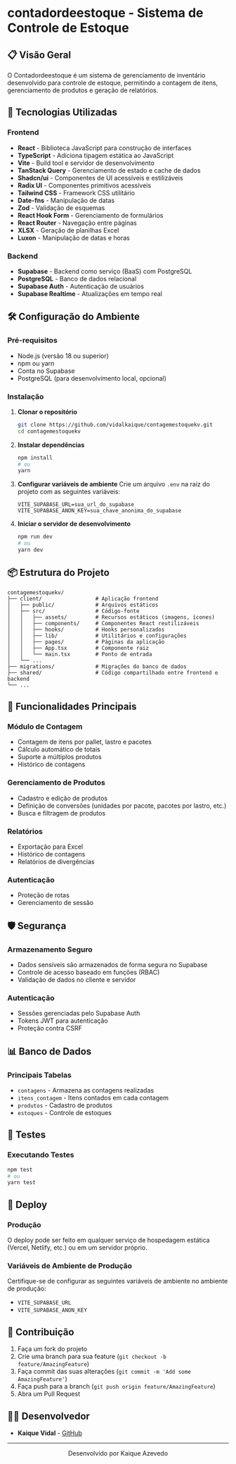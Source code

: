 # contadordeestoque - Sistema de Controle de Estoque

## 📋 Visão Geral
O Contadordeestoque é um sistema de gerenciamento de inventário desenvolvido para controle de estoque, permitindo a contagem de itens, gerenciamento de produtos e geração de relatórios.

## 🚀 Tecnologias Utilizadas

### Frontend
- **React** - Biblioteca JavaScript para construção de interfaces
- **TypeScript** - Adiciona tipagem estática ao JavaScript
- **Vite** - Build tool e servidor de desenvolvimento
- **TanStack Query** - Gerenciamento de estado e cache de dados
- **Shadcn/ui** - Componentes de UI acessíveis e estilizáveis
- **Radix UI** - Componentes primitivos acessíveis
- **Tailwind CSS** - Framework CSS utilitário
- **Date-fns** - Manipulação de datas
- **Zod** - Validação de esquemas
- **React Hook Form** - Gerenciamento de formulários
- **React Router** - Navegação entre páginas
- **XLSX** - Geração de planilhas Excel
- **Luxon** - Manipulação de datas e horas

### Backend
- **Supabase** - Backend como serviço (BaaS) com PostgreSQL
- **PostgreSQL** - Banco de dados relacional
- **Supabase Auth** - Autenticação de usuários
- **Supabase Realtime** - Atualizações em tempo real

## 🛠️ Configuração do Ambiente

### Pré-requisitos
- Node.js (versão 18 ou superior)
- npm ou yarn
- Conta no Supabase
- PostgreSQL (para desenvolvimento local, opcional)

### Instalação

1. **Clonar o repositório**
   ```bash
   git clone https://github.com/vidalkaique/contagemestoquekv.git
   cd contagemestoquekv
   ```

2. **Instalar dependências**
   ```bash
   npm install
   # ou
   yarn
   ```

3. **Configurar variáveis de ambiente**
   Crie um arquivo `.env` na raiz do projeto com as seguintes variáveis:
   ```env
   VITE_SUPABASE_URL=sua_url_do_supabase
   VITE_SUPABASE_ANON_KEY=sua_chave_anonima_do_supabase
   ```

4. **Iniciar o servidor de desenvolvimento**
   ```bash
   npm run dev
   # ou
   yarn dev
   ```

## 📦 Estrutura do Projeto

```
contagemestoquekv/
├── client/                 # Aplicação frontend
│   ├── public/             # Arquivos estáticos
│   ├── src/                # Código-fonte
│   │   ├── assets/         # Recursos estáticos (imagens, ícones)
│   │   ├── components/     # Componentes React reutilizáveis
│   │   ├── hooks/          # Hooks personalizados
│   │   ├── lib/            # Utilitários e configurações
│   │   ├── pages/          # Páginas da aplicação
│   │   ├── App.tsx         # Componente raiz
│   │   └── main.tsx        # Ponto de entrada
│   └── ...
├── migrations/             # Migrações do banco de dados
├── shared/                 # Código compartilhado entre frontend e backend
└── ...
```

## 🔄 Funcionalidades Principais

### Módulo de Contagem
- Contagem de itens por pallet, lastro e pacotes
- Cálculo automático de totais
- Suporte a múltiplos produtos
- Histórico de contagens

### Gerenciamento de Produtos
- Cadastro e edição de produtos
- Definição de conversões (unidades por pacote, pacotes por lastro, etc.)
- Busca e filtragem de produtos

### Relatórios
- Exportação para Excel
- Histórico de contagens
- Relatórios de divergências

### Autenticação
- Proteção de rotas
- Gerenciamento de sessão

## 🛡️ Segurança

### Armazenamento Seguro
- Dados sensíveis são armazenados de forma segura no Supabase
- Controle de acesso baseado em funções (RBAC)
- Validação de dados no cliente e servidor

### Autenticação
- Sessões gerenciadas pelo Supabase Auth
- Tokens JWT para autenticação
- Proteção contra CSRF

## 📊 Banco de Dados

### Principais Tabelas
- `contagens` - Armazena as contagens realizadas
- `itens_contagem` - Itens contados em cada contagem
- `produtos` - Cadastro de produtos
- `estoques` - Controle de estoques


## 🧪 Testes

### Executando Testes
```bash
npm test
# ou
yarn test
```

## 🚀 Deploy

### Produção
O deploy pode ser feito em qualquer serviço de hospedagem estática (Vercel, Netlify, etc.) ou em um servidor próprio.

### Variáveis de Ambiente de Produção
Certifique-se de configurar as seguintes variáveis de ambiente no ambiente de produção:
- `VITE_SUPABASE_URL`
- `VITE_SUPABASE_ANON_KEY`

## 🤝 Contribuição

1. Faça um fork do projeto
2. Crie uma branch para sua feature (`git checkout -b feature/AmazingFeature`)
3. Faça commit das suas alterações (`git commit -m 'Add some AmazingFeature'`)
4. Faça push para a branch (`git push origin feature/AmazingFeature`)
5. Abra um Pull Request


## 👨‍💻 Desenvolvedor

- **Kaique Vidal** - [GitHub](https://github.com/vidalkaique)


---

<div align="center">
  Desenvolvido por Kaique Azevedo
</div>
